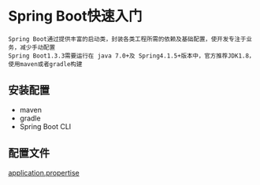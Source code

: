 # Spring Boot快速入门
    Spring Boot通过提供丰富的启动类，封装各类工程所需的依赖及基础配置，使开发专注于业务，减少手动配置
    Spring Boot1.3.3需要运行在 java 7.0+及 Spring4.1.5+版本中，官方推荐JDK1.8，使用maven或者gradle构建
## 安装配置
* maven
* gradle
* Spring Boot CLI
## 配置文件
[application.propertise](../src/main/resources/application.properties)
